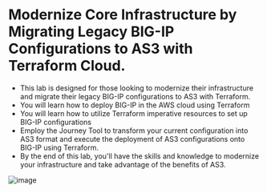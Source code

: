 
Modernize Core Infrastructure by Migrating Legacy BIG-IP Configurations to AS3 with Terraform Cloud.
===================================================================================================

- This lab is designed for those looking to modernize their infrastructure and migrate their legacy BIG-IP configurations to AS3 with Terraform. 
- You will learn how to deploy BIG-IP in the AWS cloud using Terraform 
- You will learn how to utilize Terraform imperative resources to set up BIG-IP configurations
- Employ the Journey Tool to transform your current configuration into AS3 format and execute the deployment of AS3 configurations onto BIG-IP using Terraform.
- By the end of this lab, you'll have the skills and knowledge to modernize your infrastructure and take advantage of the benefits of AS3.

![image](https://github.com/f5businessdevelopment/bigipworkshop/assets/13858248/dfd23a00-acd7-474e-a663-10c24fefd96a)



